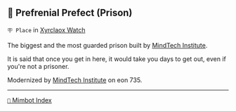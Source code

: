 ## 🚷 Prefrenial Prefect (Prison)

`🪧 Place` in [Xyrclaox Watch](<https://zeithalt.github.io/r/xyrclaox_watch.html>)

The biggest and the most guarded prison built by [MindTech Institute](<https://zeithalt.github.io/r/mindtech_institute.html>). 

It is said that once you get in here, it would take you days to get out, even if you're not a prisoner.

Modernized by [MindTech Institute](<https://zeithalt.github.io/r/mindtech_institute.html>) on eon 735.

-----
[`📑` Mimbot Index](<https://zeithalt.github.io/r/#9850>)
<!---
keywords:  mt, xyrclaox watch, prison
aliases: 
-->